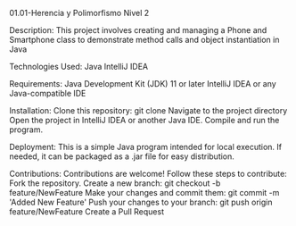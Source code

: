 01.01-Herencia y Polimorfismo Nivel 2

Description:
This project involves creating and managing a Phone and Smartphone class to demonstrate method calls 
and object instantiation in Java

Technologies Used:
Java
IntelliJ IDEA

Requirements:
Java Development Kit (JDK) 11 or later
IntelliJ IDEA or any Java-compatible IDE

Installation: Clone this repository: git clone Navigate to the project directory Open the project in IntelliJ 
IDEA or another Java IDE. Compile and run the program.

Deployment: This is a simple Java program intended for local execution. If needed, it can be 
packaged as a .jar file for easy distribution.

Contributions: Contributions are welcome! Follow these steps to contribute: 
Fork the repository. Create a new branch: git checkout -b feature/NewFeature 
Make your changes and commit them: git commit -m 'Added New Feature' Push your 
changes to your branch: git push origin feature/NewFeature Create a Pull Request
